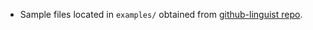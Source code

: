 - Sample files located in `examples/` obtained from [github-linguist repo](https://github.com/github-linguist/linguist).
